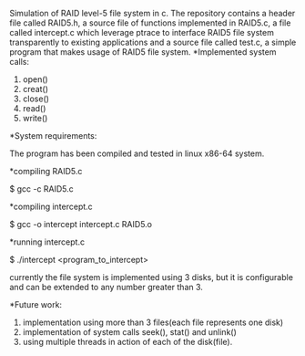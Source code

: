 Simulation of RAID level-5 file system in c. 
The repository contains a header file called RAID5.h, a source file of functions implemented in RAID5.c, a file called intercept.c which leverage ptrace to interface RAID5 file system transparently to existing applications and a source file called test.c, a simple program that makes usage of RAID5 file system.
*Implemented system calls:
1. open()
2. creat()
3. close()
4. read()
5. write()


*System requirements:

The program has been compiled and tested in linux x86-64 system.

*compiling RAID5.c

$ gcc -c RAID5.c

*compiling intercept.c

$ gcc -o intercept intercept.c RAID5.o

*running intercept.c

$ ./intercept <program_to_intercept>




currently the file system is implemented using 3 disks, but it is configurable and can be extended to any number greater than 3.

*Future work:
1. implementation using more than 3 files(each file represents one disk)
2. implementation of system calls seek(), stat() and unlink()
3. using multiple threads in action of each of the disk(file).
